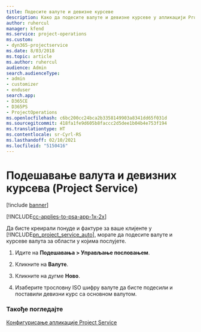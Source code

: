 ```yaml
---
title: Подесите валуте и девизне курсеве
description: Како да подесите валуте и девизне курсеве у апликацији Project Service
author: ruhercul
manager: kfend
ms.service: project-operations
ms.custom:
- dyn365-projectservice
ms.date: 8/03/2018
ms.topic: article
ms.author: ruhercul
audience: Admin
search.audienceType:
- admin
- customizer
- enduser
search.app:
- D365CE
- D365PS
- ProjectOperations
ms.openlocfilehash: c6bc200cc24bca2b3358149903a8341dd65f031d
ms.sourcegitcommit: 418fa1fe9d605b8faccc2d5dee1b04b4e753f194
ms.translationtype: HT
ms.contentlocale: sr-Cyrl-RS
ms.lasthandoff: 02/10/2021
ms.locfileid: "5150416"
---
```

# <a name="set-up-currencies-and-exchange-rates-project-service"></a>Подешавање валута и девизних курсева (Project Service)

[!include [banner](../includes/psa-now-project-operations.md)]

[!INCLUDE[cc-applies-to-psa-app-1x-2x](../includes/cc-applies-to-psa-app-1x-2x.md)]

Да бисте креирали понуде и фактуре за ваше клијенте у [!INCLUDE[pn_project_service_auto](../includes/pn-project-service-auto.md)], морате да подесите валуте и курсеве валута за области у којима послујете.  
  
1.  Идите на **Подешавања > Управљање пословањем**.  
  
2.  Кликните на **Валуте**.  
  
3.  Кликните на дугме **Ново**.  
  
4.  Изаберите трословну ISO шифру валуте да бисте подесили и поставили девизни курс са основном валутом.  
  
### <a name="see-also"></a>Такође погледајте  
 [Конфигурисање апликације Project Service](../psa/configure.md)
